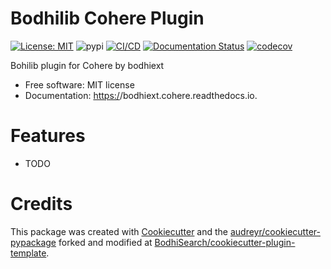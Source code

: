 # Bodhilib Cohere Plugin

[![License: MIT](https://img.shields.io/badge/license-MIT-blue)](https://github.com/BodhiSearch/bodhiext.cohere/blob/main/LICENSE)
![pypi](https://img.shields.io/pypi/v/bodhiext.cohere.svg)
[![CI/CD](https://github.com/BodhiSearch/bodhiext.cohere/actions/workflows/main.yml/badge.svg)](https://github.com/BodhiSearch/bodhiext.cohere/actions/workflows/main.yml)
[![Documentation Status](https://readthedocs.org/projects/bodhiextcohere/badge/?version=stable)](https://bodhiextcohere.readthedocs.io/en/stable/)
[![codecov](https://codecov.io/gh/BodhiSearch/bodhiext.cohere/branch/main/graph/badge.svg)](https://codecov.io/gh/BodhiSearch/bodhiext.openai/)

Bohilib plugin for Cohere by bodhiext

* Free software: MIT license
* Documentation: <https:/>/bodhiext.cohere.readthedocs.io.


# Features

- TODO

# Credits

This package was created with [Cookiecutter](https://github.com/audreyr/cookiecutter) and the [audreyr/cookiecutter-pypackage](https://github.com/audreyr/cookiecutter-pypackage) forked and modified at [BodhiSearch/cookiecutter-plugin-template](https://github.com/BodhiSearch/cookiecutter-plugin-template).
